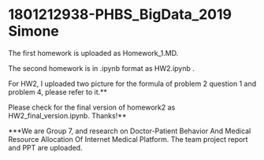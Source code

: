 # 1801212938-PHBS_BigData_2019 Simone

The first homework is uploaded as Homework_1.MD.

The second homework is in .ipynb format as HW2.ipynb .

For HW2, I uploaded two picture for the formula of problem 2 question 1 and problem 4, please refer to it.**

Please check for the final version of homework2 as HW2_final_version.ipynb. Thanks!**

***We are Group 7, and research on Doctor-Patient Behavior And Medical Resource Allocation Of Internet Medical Platform. The team project report and PPT are uploaded.
